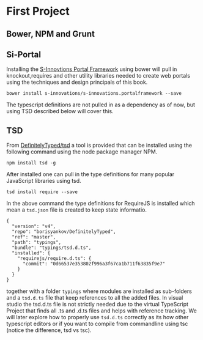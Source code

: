 # First Project

## Bower, NPM and Grunt



## Si-Portal
Installing the [S-Innovtions Portal Framework](https://github.com/s-innovations/S-Innovations.PortalFramework) using bower will pull in knockout,requires and other utility libraries needed to create web portals using the techniques and design principals of this book.

`bower install s-innovations/s-innovations.portalframework --save`

The typescript definitions are not pulled in as a dependency as of now, but using TSD described below will cover this.

## TSD

From [DefinitelyTyped/tsd](https://github.com/DefinitelyTyped/tsd) a tool is provided that can be installed using the following command using the node package manager NPM.

`npm install tsd -g`

After installed one can pull in the type definitions for many popular JavaScript libraries using tsd.

`tsd install require --save`

In the above command the type definitions for RequireJS is installed which mean a `tsd.json` file is created to keep state informatio.

```
{
  "version": "v4",
  "repo": "borisyankov/DefinitelyTyped",
  "ref": "master",
  "path": "typings",
  "bundle": "typings/tsd.d.ts",
  "installed": {
    "requirejs/require.d.ts": {
      "commit": "0d66537e353802f996a3f67ca1b711f63835f9e7"
    }
  }
}

```
together with a folder `typings` where modules are installed as sub-folders and a `tsd.d.ts` file that keep references to all the added files. In visual studio the tsd.d.ts file is not strictly needed due to the virtual TypeScript Project that finds all .ts and .d.ts files and helps with reference tracking. 
We will later explore how to properly use `tsd.d.ts` correctly as its how other typescript editors or if you want to compile from commandline using tsc (notice the difference, tsd vs tsc).
